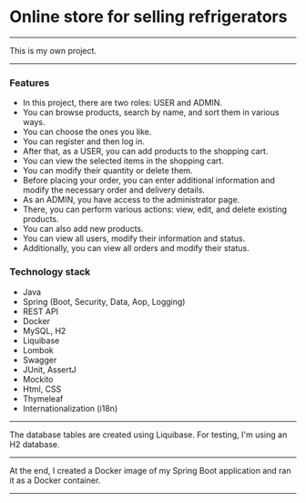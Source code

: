 # Online store for selling refrigerators
<hr>
This is my own project.
<hr>

### Features


* In this project, there are two roles: USER and ADMIN.
* You can browse products, search by name, and sort them in various ways.
* You can  choose the ones you like.
* You can register and then log in.
* After that, as a USER, you can add products to the shopping cart.
* You can view the selected items in the shopping cart. 
* You can modify their quantity or delete them.
* Before placing your order, you can enter additional information and modify the necessary order and delivery details.
* As an ADMIN, you have access to the administrator page. 
* There, you can perform various actions: view, edit, and delete existing products. 
* You can also add new products. 
* You can view all users, modify their information and status. 
* Additionally, you can view all orders and modify their status.

### Technology stack
* Java 
* Spring (Boot, Security, Data, Aop, Logging)
* REST API
* Docker
* MySQL, H2
* Liquibase
* Lombok
* Swagger
* JUnit, AssertJ
* Mockito
* Html, CSS
* Thymeleaf
* Internationalization (i18n)



<hr>
The database tables are created using Liquibase. 
For testing, I'm using an H2 database.
<hr>
At the end, I created a Docker image of my Spring Boot application and ran it as a Docker container.
<hr>